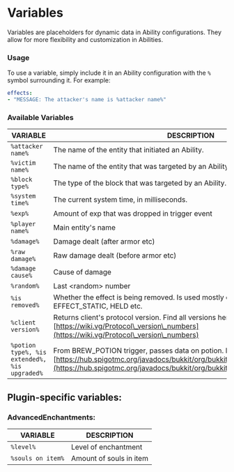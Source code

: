 # Variables

Variables are placeholders for dynamic data in Ability configurations. They allow for more flexibility and customization in Abilities.

### Usage

To use a variable, simply include it in an Ability configuration with the `%` symbol surrounding it. For example:

```yaml
effects:
- "MESSAGE: The attacker's name is %attacker name%"
```

### Available Variables

| VARIABLE                                      | DESCRIPTION                                                                                                                                                                                                                          |
| --------------------------------------------- | ------------------------------------------------------------------------------------------------------------------------------------------------------------------------------------------------------------------------------------ |
| `%attacker name%`                             | The name of the entity that initiated an Ability.                                                                                                                                                                                    |
| `%victim name%`                               | The name of the entity that was targeted by an Ability.                                                                                                                                                                              |
| `%block type%`                                | The type of the block that was targeted by an Ability.                                                                                                                                                                               |
| `%system time%`                               | The current system time, in milliseconds.                                                                                                                                                                                            |
| `%exp%`                                       | Amount of exp that was dropped in trigger event                                                                                                                                                                                      |
| `%player name%`                               | Main entity's name                                                                                                                                                                                                                   |
| `%damage%`                                    | Damage dealt (after armor etc)                                                                                                                                                                                                       |
| `%raw damage%`                                | Raw damage dealt (before armor etc)                                                                                                                                                                                                  |
| `%damage cause%`                              | Cause of damage                                                                                                                                                                                                                      |
| `%random%`                                    | Last \<random> number                                                                                                                                                                                                                |
| `%is removed%`                                | Whether the effect is being removed. Is used mostly on triggers like EFFECT\_STATIC, HELD etc.                                                                                                                                       |
| `%client version%`                            | Returns client's protocol version. Find all versions here: [https://wiki.vg/Protocol\_version\_numbers](https://wiki.vg/Protocol\_version\_numbers)                                                                                  |
| `%potion type%, %is extended%, %is upgraded%` | From BREW\_POTION trigger, passes data on potion. Potion types: [https://hub.spigotmc.org/javadocs/bukkit/org/bukkit/potion/PotionEffectType.html](https://hub.spigotmc.org/javadocs/bukkit/org/bukkit/potion/PotionEffectType.html) |

## Plugin-specific variables:

### AdvancedEnchantments:

| VARIABLE          | DESCRIPTION             |
| ----------------- | ----------------------- |
| `%level%`         | Level of enchantment    |
| `%souls on item%` | Amount of souls in item |

